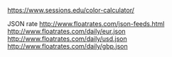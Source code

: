 ﻿https://www.sessions.edu/color-calculator/

JSON rate
http://www.floatrates.com/json-feeds.html
http://www.floatrates.com/daily/eur.json
http://www.floatrates.com/daily/usd.json
http://www.floatrates.com/daily/gbp.json
